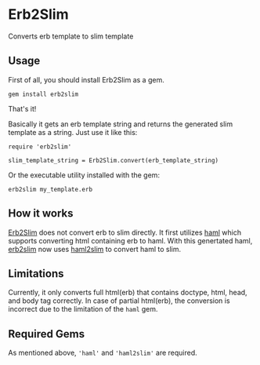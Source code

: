 # Erb2Slim

Converts erb template to slim template

## Usage

First of all, you should install Erb2Slim as a gem.

```
gem install erb2slim
```

That's it! 

Basically it gets an erb template string and returns the generated slim template as a string. Just use it like this:

```
require 'erb2slim'

slim_template_string = Erb2Slim.convert(erb_template_string)
```

Or the executable utility installed with the gem:

```
erb2slim my_template.erb
```

## How it works

[Erb2Slim](https://github.com/c0untd0wn/erb2slim) does not convert erb to slim directly. It first utilizes [haml](https://github.com/haml/haml) which supports converting html containing erb to haml. With this genertated haml, [erb2slim](https://github.com/c0untd0wn/erb2slim) now uses [haml2slim](https://github.com/fredwu/haml2slim) to convert haml to slim.

## Limitations

Currently, it only converts full html(erb) that contains doctype, html, head, and body tag correctly. In case of partial html(erb), the conversion is incorrect due to the limitation of the ``haml`` gem.

## Required Gems

As mentioned above, `'haml'` and `'haml2slim'` are required.


